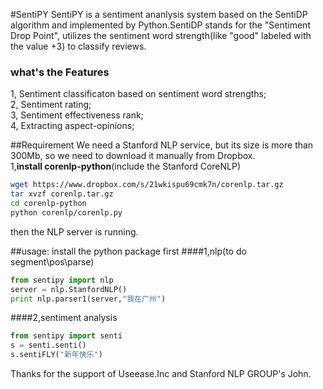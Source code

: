 #SentiPY
SentiPY is a sentiment ananlysis system based on the SentiDP algorithm and implemented by Python.SentiDP stands for the "Sentiment Drop Point", utilizes the sentiment word strength(like "good" labeled with the value +3) to classify reviews. 


### what's the Features
1, Sentiment classificaton based on sentiment word strengths;  
2, Sentiment rating;   
3, Sentiment effectiveness rank;  
4, Extracting aspect-opinions;

##Requirement 
We need a Stanford NLP service, but its size is more than 300Mb, so we need to download it manually from Dropbox.  
1,**install corenlp-python**(include the Stanford CoreNLP)  
```bash
wget https://www.dropbox.com/s/21wkispu69cmk7n/corenlp.tar.gz  
tar xvzf corenlp.tar.gz
cd corenlp-python  
python corenlp/corenlp.py
```
then the NLP server is running.

##usage:
install the python package first
####1,nlp(to do segment\pos\parse)
```python
from sentipy import nlp
server = nlp.StanfordNLP() 
print nlp.parser1(server,"我在广州")
```
####2,sentiment analysis
```python
from sentipy import senti
s = senti.senti()
s.sentiFLY("新年快乐")
```

Thanks for the support of Useease.Inc  and Stanford NLP GROUP's John.


